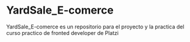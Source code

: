 # YardSale_E-comerce
YardSale_E-comerce es un repositorio para el proyecto y la practica del curso practico de fronted developer de Platzi
